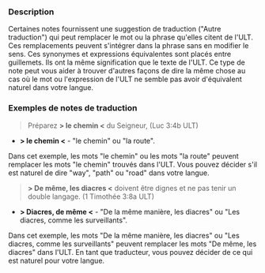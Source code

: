 ### Description

Certaines notes fournissent une suggestion de traduction ("Autre traduction") qui peut remplacer le mot ou la phrase qu'elles citent de l'ULT. Ces remplacements peuvent s'intégrer dans la phrase sans en modifier le sens. Ces synonymes et expressions équivalentes sont placés entre guillemets. Ils ont la même signification que le texte de l'ULT. Ce type de note peut vous aider à trouver d'autres façons de dire la même chose au cas où le mot ou l'expression de l'ULT ne semble pas avoir d'équivalent naturel dans votre langue.

### Exemples de notes de traduction

> Préparez **> le chemin <** du Seigneur, (Luc 3:4b ULT)

* **> le chemin <** - "le chemin" ou "la route".

Dans cet exemple, les mots "le chemin" ou les mots "la route" peuvent remplacer les mots "le chemin" trouvés dans l'ULT. Vous pouvez décider s'il est naturel de dire "way", "path" ou "road" dans votre langue.

> **> De même, les diacres <** doivent être dignes et ne pas tenir un double langage. (1 Timothée 3:8a ULT)

* **> Diacres, de même <** - "De la même manière, les diacres" ou "Les diacres, comme les surveillants".

Dans cet exemple, les mots "De la même manière, les diacres" ou "Les diacres, comme les surveillants" peuvent remplacer les mots "De même, les diacres" dans l'ULT. En tant que traducteur, vous pouvez décider de ce qui est naturel pour votre langue.
